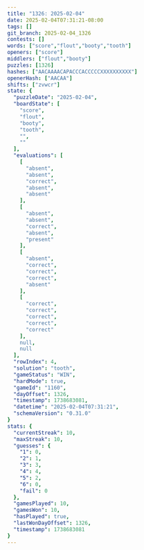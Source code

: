 ```yaml
---
title: "1326: 2025-02-04"
date: 2025-02-04T07:31:21-08:00
tags: []
git_branch: 2025-02-04_1326
contests: []
words: ["score","flout","booty","tooth"]
openers: ["score"]
middlers: ["flout","booty"]
puzzles: [1326]
hashes: ["AACAAAACAPACCCACCCCCXXXXXXXXXX"]
openerHash: ["AACAA"]
shifts: ["zvwcr"]
state: {
  "puzzleDate": "2025-02-04",
  "boardState": [
    "score",
    "flout",
    "booty",
    "tooth",
    "",
    ""
  ],
  "evaluations": [
    [
      "absent",
      "absent",
      "correct",
      "absent",
      "absent"
    ],
    [
      "absent",
      "absent",
      "correct",
      "absent",
      "present"
    ],
    [
      "absent",
      "correct",
      "correct",
      "correct",
      "absent"
    ],
    [
      "correct",
      "correct",
      "correct",
      "correct",
      "correct"
    ],
    null,
    null
  ],
  "rowIndex": 4,
  "solution": "tooth",
  "gameStatus": "WIN",
  "hardMode": true,
  "gameId": "1160",
  "dayOffset": 1326,
  "timestamp": 1738683081,
  "datetime": "2025-02-04T07:31:21",
  "schemaVersion": "0.31.0"
}
stats: {
  "currentStreak": 10,
  "maxStreak": 10,
  "guesses": {
    "1": 0,
    "2": 1,
    "3": 3,
    "4": 4,
    "5": 2,
    "6": 0,
    "fail": 0
  },
  "gamesPlayed": 10,
  "gamesWon": 10,
  "hasPlayed": true,
  "lastWonDayOffset": 1326,
  "timestamp": 1738683081
}
---
```

<!-- more -->
